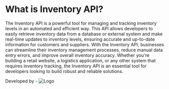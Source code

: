 # What is Inventory API?

The Inventory API is a powerful tool for managing and tracking inventory levels in an automated and efficient way. This API allows developers to easily retrieve inventory data from a database or external system and make real-time updates to inventory levels, ensuring accurate and up-to-date information for customers and suppliers. With the Inventory API, businesses can streamline their inventory management processes, reduce manual data entry errors, and improve overall inventory accuracy. Whether you're building a retail website, a logistics application, or any other system that requires inventory tracking, the Inventory API is an essential tool for developers looking to build robust and reliable solutions.

Developed by -
![Logo](https://www.torryharris.com/images/this/this_logo_innerpages.svg)
